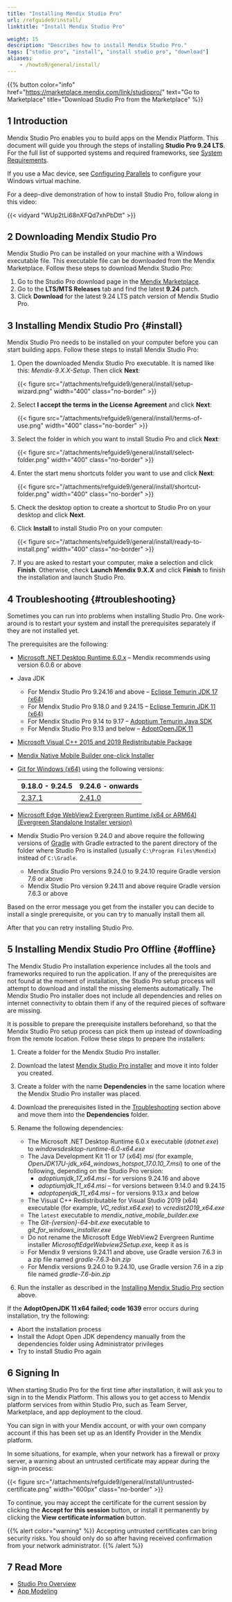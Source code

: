 ```yaml
---
title: "Installing Mendix Studio Pro"
url: /refguide9/install/
linktitle: "Install Mendix Studio Pro"

weight: 15
description: "Describes how to install Mendix Studio Pro."
tags: ["studio pro", "install", "install studio pro", "download"]
aliases:
    - /howto9/general/install/
---
```


{{% button color="info" href="https://marketplace.mendix.com/link/studiopro/" text="Go to Marketplace" title="Download Studio Pro from the Marketplace" %}}

## 1 Introduction

Mendix Studio Pro enables you to build apps on the Mendix Platform. This document will guide you through the steps of installing **Studio Pro 9.24 LTS**. For the full list of supported systems and required frameworks, see [System Requirements](/refguide9/system-requirements/). 

If you use a Mac device, see [Configuring Parallels](/refguide9/using-mendix-studio-pro-on-a-mac/) to configure your Windows virtual machine. 

For a deep-dive demonstration of how to install Studio Pro, follow along in this video:

{{< vidyard "WUp2tLi68nXFQd7xhPbDtt" >}}

## 2 Downloading Mendix Studio Pro

Mendix Studio Pro can be installed on your machine with a Windows executable file. This executable file can be downloaded from the Mendix Marketplace. Follow these steps to download Mendix Studio Pro:

1. Go to the Studio Pro download page in the [Mendix Marketplace](https://marketplace.mendix.com/link/studiopro/).
2. Go to the **LTS/MTS Releases** tab and find the latest **9.24** patch.
3. Click **Download** for the latest 9.24 LTS patch version of Mendix Studio Pro.

## 3 Installing Mendix Studio Pro {#install}

Mendix Studio Pro needs to be installed on your computer before you can start building apps. Follow these steps to install Mendix Studio Pro:

1. Open the downloaded Mendix Studio Pro executable. It is named like this: *Mendix-9.X.X-Setup*. Then click **Next**:

    {{< figure src="/attachments/refguide9/general/install/setup-wizard.png"   width="400"  class="no-border" >}}

2. Select **I accept the terms in the License Agreement** and click **Next**:

    {{< figure src="/attachments/refguide9/general/install/terms-of-use.png"   width="400"  class="no-border" >}}

3. Select the folder in which you want to install Studio Pro and click **Next**:

    {{< figure src="/attachments/refguide9/general/install/select-folder.png"   width="400"  class="no-border" >}}

4. Enter the start menu shortcuts folder you want to use and click **Next**:

    {{< figure src="/attachments/refguide9/general/install/shortcut-folder.png"   width="400"  class="no-border" >}}

5. Check the desktop option to create a shortcut to Studio Pro on your desktop and click **Next**.
6. Click **Install** to install Studio Pro on your computer:

    {{< figure src="/attachments/refguide9/general/install/ready-to-install.png"   width="400"  class="no-border" >}}

7. If you are asked to restart your computer, make a selection and click **Finish**. Otherwise, check **Launch Mendix 9.X.X** and click **Finish** to finish the installation and launch Studio Pro.

## 4 Troubleshooting {#troubleshooting}

Sometimes you can run into problems when installing Studio Pro. One work-around is to restart your system and install the prerequisites separately if they are not installed yet. 

The prerequisites are the following:

* [Microsoft .NET Desktop Runtime 6.0.x](https://dotnet.microsoft.com/en-us/download/dotnet/6.0) – Mendix recommends using version 6.0.6 or above
* Java JDK
     
    * For Mendix Studio Pro 9.24.16 and above – [Eclipse Temurin JDK 17 (x64)](https://github.com/adoptium/temurin17-binaries/releases)
    * For Mendix Studio Pro 9.18.0 and 9.24.15 – [Eclipse Temurin JDK 11 (x64)](https://github.com/adoptium/temurin11-binaries/releases)
    * For Mendix Studio Pro 9.14 to 9.17 – [Adoptium Temurin Java SDK](https://github.com/adoptium/temurin11-binaries/releases/download/jdk-11.0.14.1%2B1/OpenJDK11U-jdk_x64_windows_hotspot_11.0.14.1_1.msi)
    * For Mendix Studio Pro 9.13 and below – [AdoptOpenJDK 11](https://cdn.mendix.com/installer/AdoptOpenJDK/OpenJDK11U-jdk_x64_windows_hotspot_11.0.3_7.msi)
* [Microsoft Visual C++ 2015 and 2019 Redistributable Package](https://aka.ms/vs/16/release/vc_redist.x64.exe)
* [Mendix Native Mobile Builder one-click Installer](https://appdev-mx-cdn.s3.amazonaws.com/native-builders/latest.exe)
* [Git for Windows (x64)](https://git-scm.com/download/win) using the following versions:

    | 9.18.0 - 9.24.5 | 9.24.6 - onwards | 
    | --- | --- |
    | [2.37.1](https://github.com/git-for-windows/git/releases/tag/v2.37.1.windows.1) | [2.41.0](https://github.com/git-for-windows/git/releases/tag/v2.41.0.windows.3) |

* [Microsoft Edge WebView2 Evergreen Runtime (x64 or ARM64) (Evergreen Standalone Installer version)](https://developer.microsoft.com/en-us/microsoft-edge/webview2/)
* Mendix Studio Pro version 9.24.0 and above require the following versions of [Gradle](https://gradle.org/install/#manually) with Gradle extracted to the parent directory of the folder where Studio Pro is installed (usually `C:\Program Files\Mendix`) instead of `C:\Gradle`.
    * Mendix Studio Pro versions 9.24.0 to 9.24.10 require Gradle version 7.6 or above
    * Mendix Studio Pro version 9.24.11 and above require Gradle version 7.6.3 or above

Based on the error message you get from the installer you can decide to install a single prerequisite, or you can try to manually install them all.

After that you can retry installing Studio Pro.

## 5 Installing Mendix Studio Pro Offline {#offline}

The Mendix Studio Pro installation experience includes all the tools and frameworks required to run the application. If any of the prerequisites are not found at the moment of installation, the Studio Pro setup process will attempt to download and install the missing elements automatically. The Mendix Studio Pro installer does not include all dependencies and relies on internet connectivity to obtain them if any of the required pieces of software are missing. 

It is possible to prepare the prerequisite installers beforehand, so that the Mendix Studio Pro setup process can pick them up instead of downloading from the remote location. Follow these steps to prepare the installers:

1. Create a folder for the Mendix Studio Pro installer.
2. Download the latest [Mendix Studio Pro installer](https://marketplace.mendix.com/link/studiopro/) and move it into folder you created.
3. Create a folder with the name **Dependencies** in the same location where the Mendix Studio Pro installer was placed.
4. Download the prerequisites listed in the [Troubleshooting](#troubleshooting) section above and move them into the **Dependencies** folder.
5. Rename the following dependencies:
    * The Microsoft .NET Desktop Runtime 6.0.x executable (*dotnet.exe*) to *windowsdesktop-runtime-6.0-x64.exe*
    * The Java Development Kit 11 or 17 (x64) *msi* (for example, *OpenJDK17U-jdk_x64_windows_hotspot_17.0.10_7.msi*) to one of the following, depending on the Studio Pro version:
        * *adoptiumjdk_17_x64.msi* – for versions 9.24.16 and above
        * *adoptiumjdk_11_x64.msi* – for versions between 9.14.0 and 9.24.15 
        * *adoptopenjdk_11_x64.msi* – for versions 9.13.x and below
    * The Visual C++ Redistributable for Visual Studio 2019 (x64) executable (for example, *VC_redist.x64.exe*) to *vcredist2019_x64.exe*
    * The `latest` executable to *mendix_native_mobile_builder.exe*
    * The *Git-{version}-64-bit.exe* executable to *git_for_windows_installer.exe*
    * Do not rename the Microsoft Edge WebView2 Evergreen Runtime installer *MicrosoftEdgeWebview2Setup.exe*, keep it as is
    * For Mendix 9 versions 9.24.11 and above, use Gradle version 7.6.3 in a zip file named *gradle-7.6.3-bin.zip*
    * For Mendix versions 9.24.0 to 9.24.10, use Gradle version 7.6 in a zip file named *gradle-7.6-bin.zip*

6. Run the installer as described in the [Installing Mendix Studio Pro](#install) section above.

If the **AdoptOpenJDK 11 x64 failed; code 1639** error occurs during installation, try the following:

* Abort the installation process
* Install the Adopt Open JDK dependency manually from the dependencies folder using Administrator privileges
* Try to install Studio Pro again

## 6 Signing In

When starting Studio Pro for the first time after installation, it will ask you to sign in to the Mendix Platform. This allows you to get access to Mendix platform services from within Studio Pro, such as Team Server, Marketplace, and app deployment to the cloud.

You can sign in with your Mendix account, or with your own company account if this has been set up as an Identify Provider in the Mendix platform.

In some situations, for example, when your network has a firewall or proxy server, a warning about an untrusted certificate may appear during the sign-in process:

{{< figure src="/attachments/refguide9/general/install/untrusted-certificate.png" width="600px" class="no-border" >}}

To continue, you may accept the certificate for the current session by clicking the **Accept for this session** button, or install it permanently by clicking the **View certificate information** button. 

{{% alert color="warning" %}}
Accepting untrusted certificates can bring security risks. You should only do so after having received confirmation from your network administrator.
{{% /alert %}}

## 7 Read More

* [Studio Pro Overview](/refguide9/studio-pro-overview/)
* [App Modeling](/refguide9/modeling/)

